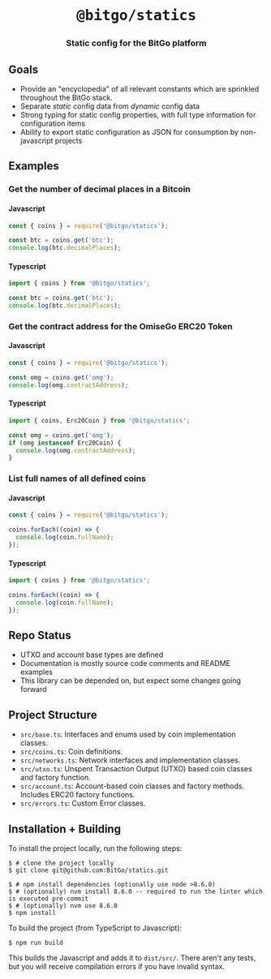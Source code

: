 <h1 align="center">
  <pre>@bitgo/statics</pre>
</h1>
<h3 align="center">
  Static config for the BitGo platform
</h3>

## Goals
* Provide an "encyclopedia" of all relevant constants which are sprinkled throughout the BitGo stack.
* Separate *static* config data from *dynamic* config data
* Strong typing for static config properties, with full type information for configuration items
* Ability to export static configuration as JSON for consumption by non-javascript projects

## Examples

### Get the number of decimal places in a Bitcoin

#### Javascript
```js
const { coins } = require('@bitgo/statics');

const btc = coins.get('btc');
console.log(btc.decimalPlaces);
```

#### Typescript
```typescript
import { coins } from '@bitgo/statics';

const btc = coins.get('btc');
console.log(btc.decimalPlaces);
```

### Get the contract address for the OmiseGo ERC20 Token

#### Javascript
```js
const { coins } = require('@bitgo/statics');

const omg = coins.get('omg');
console.log(omg.contractAddress);
```

#### Typescript
```typescript
import { coins, Erc20Coin } from '@bitgo/statics';

const omg = coins.get('omg');
if (omg instanceof Erc20Coin) {
  console.log(omg.contractAddress);
}
```

### List full names of all defined coins

#### Javascript
```js
const { coins } = require('@bitgo/statics');

coins.forEach((coin) => {
  console.log(coin.fullName);
});
```

#### Typescript
```typescript
import { coins } from '@bitgo/statics';

coins.forEach((coin) => {
  console.log(coin.fullName);
});
```

## Repo Status
* UTXO and account base types are defined
* Documentation is mostly source code comments and README examples
* This library can be depended on, but expect some changes going forward

## Project Structure
* `src/base.ts`: Interfaces and enums used by coin implementation classes.
* `src/coins.ts`: Coin definitions.
* `src/networks.ts`: Network interfaces and implementation classes.
* `src/utxo.ts`: Unspent Transaction Output (UTXO) based coin classes and factory function.
* `src/account.ts`: Account-based coin classes and factory methods. Includes ERC20 factory functions.
* `src/errors.ts`: Custom Error classes.

## Installation + Building
To install the project locally, run the following steps:

```
$ # clone the project locally
$ git clone git@github.com:BitGo/statics.git

$ # npm install dependencies (optionally use node >8.6.0)
$ # (optionally) nvm install 8.6.0 -- required to run the linter which is executed pre-commit
$ # (optionally) nvm use 8.6.0
$ npm install
```

To build the project (from TypeScript to Javascript):

```
$ npm run build
```

This builds the Javascript and adds it to `dist/src/`. There aren't any tests, but you will receive compilation errors if you have invalid syntax.
